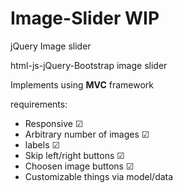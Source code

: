 # Image-Slider WIP
jQuery Image slider

html-js-jQuery-Bootstrap image slider 

Implements using **MVC** framework

requirements:
* Responsive ☑
* Arbitrary number of images ☑
* labels ☑
* Skip left/right buttons  ☑
* Choosen image buttons  ☑
* Customizable things via model/data
